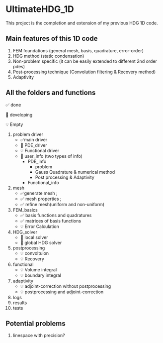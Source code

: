 # UltimateHDG_1D

This project is the completion and extension of my previous HDG 1D code.

## Main features of this 1D code

1. FEM foundations (general mesh, basis, quadrature, error-order)
2. HDG method (static condensation)
2. Non-problem specific (it can be easily extended to different 2nd order pdes)
3. Post-processing technique (Convolution filtering & Recovery method)
4. Adaptivity



## All the folders and functions
:white_check_mark: done

:wrench: developing

:bulb: Empty
1. problem driver
    * :white_check_mark:main driver
    * :wrench: PDE_driver
    * :bulb: Functional driver
    * :wrench: user_info (two types of info)  
      * PDE_info
        * problem
        * Gauss Quadrature & numerical method
        * Post processing & Adaptivity
      * Functional_info
2. mesh
    * :white_check_mark:generate mesh  ;
    * :white_check_mark: mesh properties ;
    * :white_check_mark: refine mesh(uniform and non-uniform)
3. FEM_basics
    * :white_check_mark: basis functions and quadratures
    * :white_check_mark: matrices of basis functions
    * :bulb: Error Calculation
4. HDG_solver
    * :wrench: local solver
    * :wrench: global HDG solver
5. postprocessing
    * :bulb: convoltuion
    * :bulb: Recovery
6. functional
    * :bulb: Volume integral
    * :bulb: boundary integral
7. adaptivity
    * :bulb: adjoint-correction without postprocessing
    * :bulb: postprocessing and adjoint-correction
8. logs
9. results
10. tests


## Potential problems

1. linespace with precision?
